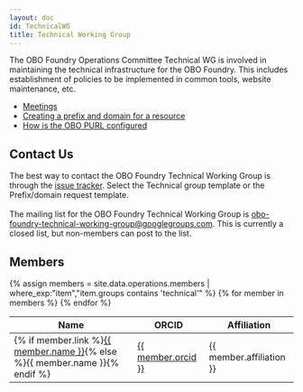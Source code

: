 ```yaml
---
layout: doc
id: TechnicalWG
title: Technical Working Group
---
```


The OBO Foundry Operations Committee Technical WG is involved in maintaining the technical infrastructure for the OBO Foundry. This includes establishment of policies to be implemented in common tools, website maintenance, etc.

- <a href='TechnicalWGMeetings.html'>Meetings</a>
- <a href='Policy_for_OBO_namespace_and_associated_PURL_requests.html'>Creating a prefix and domain for a resource</a>
- <a href='OBOPURLDomain.html'>How is the OBO PURL configured</a>

## Contact Us

The best way to contact the OBO Foundry Technical Working Group is through the <a href='https://github.com/OBOFoundry/OBOFoundry.github.io/issues'>issue tracker</a>. Select the Technical group template or the Prefix/domain request template.<br>
<br>
The mailing list for the OBO Foundry Technical Working Group is <a href='mailto:obo-foundry-technical-working-group@googlegroups.com'>obo-foundry-technical-working-group@googlegroups.com</a>. This is currently a closed list, but non-members can post to the list.

## Members

<table class="table">
<thead>
<tr>
    <th role="columnheader">Name</th>
    <th role="columnheader">ORCID</th>
    <th role="columnheader">Affiliation</th>
</tr>
</thead>
<tbody>
{% assign members = site.data.operations.members | where_exp:"item","item.groups contains 'technical'" %}
{% for member in members %}
<tr>
    <td>{% if member.link %}<a href="{{ member.link }}">{{ member.name }}</a>{% else %}{{ member.name }}{% endif %}</td>
    <td><a href="https://orcid.org/{{ member.orcid }}">{{ member.orcid }}</a></td>
    <td>{{ member.affiliation }}</td>
</tr>
{% endfor %}
</tbody>
</table>
